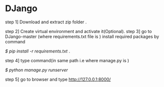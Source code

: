 # **DJango**
step 1]  Download and extract zip folder .

step 2] Create virtual environment  and activate it(Optional).
step 3] go to DJango-master (where requirements.txt file is ) install required packages by command 

*$ pip install -r requirements.txt* .


step 4] type command(in same path i.e where manage.py is ) 

*$ python manage.py runserver* 

step 5] go to browser and type http://127.0.0.1:8000/
